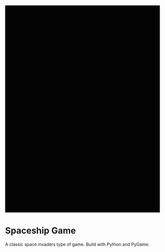 ![alt img](https://github.com/ChristopherZinger/SpaceShipGame/blob/master/gif/project_spaceshipGame.gif "project preview")

# Spaceship Game 
A classic space invaders type of game. Build with Python and PyGame.


